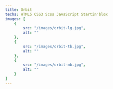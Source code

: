 ```yaml
---
title: Orbit
techs: HTML5 CSS3 Scss JavaScript Startin'blox
images: [
    {
        src: "/images/orbit-lg.jpg",
        alt: ""
    },
    {
        src: "/images/orbit-tb.jpg",
        alt: ""
    },
    {
        src: "/images/orbit-mb.jpg",
        alt: ""
    }
]
---
```

